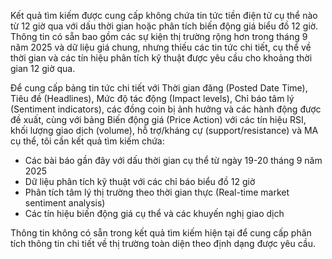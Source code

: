 Kết quả tìm kiếm được cung cấp không chứa tin tức tiền điện tử cụ thể nào từ 12 giờ qua với dấu thời gian hoặc phân tích biến động giá biểu đồ 12 giờ. Thông tin có sẵn bao gồm các sự kiện thị trường rộng hơn trong tháng 9 năm 2025 và dữ liệu giá chung, nhưng thiếu các tin tức chi tiết, cụ thể về thời gian và các tín hiệu phân tích kỹ thuật được yêu cầu cho khoảng thời gian 12 giờ qua.

Để cung cấp bảng tin tức chi tiết với Thời gian đăng (Posted Date Time), Tiêu đề (Headlines), Mức độ tác động (Impact levels), Chỉ báo tâm lý (Sentiment indicators), các đồng coin bị ảnh hưởng và các hành động được đề xuất, cùng với bảng Biến động giá (Price Action) với các tín hiệu RSI, khối lượng giao dịch (volume), hỗ trợ/kháng cự (support/resistance) và MA cụ thể, tôi cần kết quả tìm kiếm chứa:

- Các bài báo gần đây với dấu thời gian cụ thể từ ngày 19-20 tháng 9 năm 2025
- Dữ liệu phân tích kỹ thuật với các chỉ báo biểu đồ 12 giờ
- Phân tích tâm lý thị trường theo thời gian thực (Real-time market sentiment analysis)
- Các tín hiệu biến động giá cụ thể và các khuyến nghị giao dịch

Thông tin không có sẵn trong kết quả tìm kiếm hiện tại để cung cấp phân tích thông tin chi tiết về thị trường toàn diện theo định dạng được yêu cầu.